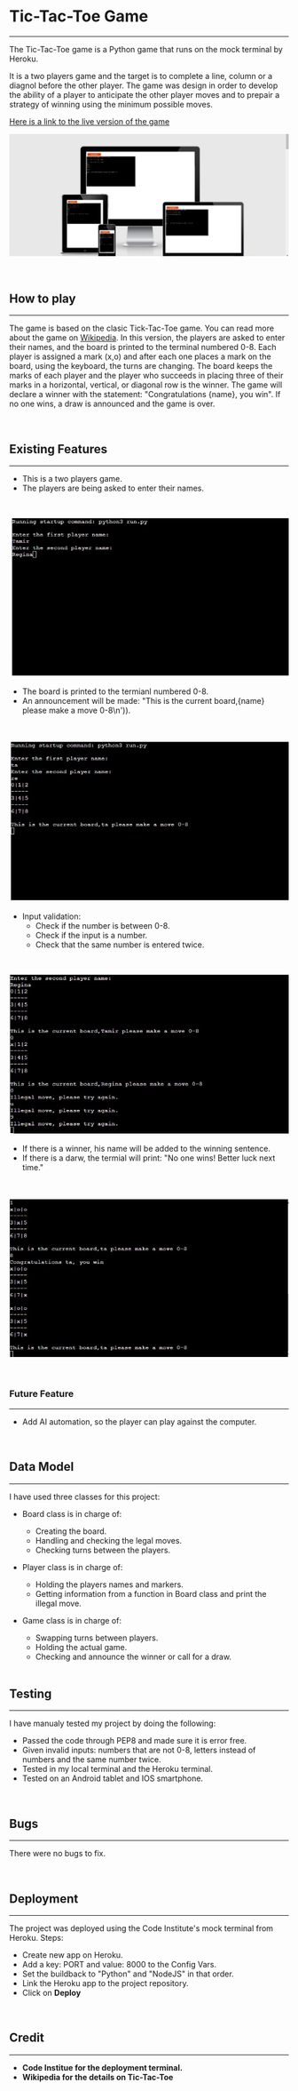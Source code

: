 # Tic-Tac-Toe Game
------------------

The Tic-Tac-Toe game is a Python game that runs on the mock terminal by Heroku.

It is a two players game and the target is to complete a line, column or a diagnol before the other player.
The game was design in order to develop the ability of a player to anticipate the other player moves and to 
prepair a strategy of winning using the minimum possible moves. 

[Here is a link to the live version of the game](https://tic-tac-toe-tamir.herokuapp.com/)

![Responsive Mockup](https://github.com/tamirgen/Tic-Tac-Toe/blob/main/assests/images/tic-tac-toe-AMIresponsive.jpg?raw=true)

<br>

## How to play
--------------

The game is based on the clasic Tick-Tac-Toe game. You can read more about the game on [Wikipedia](https://en.wikipedia.org/wiki/Tic-tac-toe).
In this version, the players are asked to enter their names, and the board is printed to the terminal numbered 0-8.
Each player is assigned a mark (x,o) and after each one places a mark on the board, using the keyboard, the turns are changing.
The board keeps the marks of each player and the player who succeeds in placing three of their marks in a horizontal, vertical, or diagonal row is the winner. The game will declare a winner with the statement: "Congratulations {name}, you win".
If no one wins, a draw is announced and the game is over.

<br>

## Existing Features
--------------------

- This is a two players game.
- The players are being asked to enter their names.

<br>

![players names](https://github.com/tamirgen/Tic-Tac-Toe/blob/main/assests/images/ttt-ask-for-names.jpg?raw=true)

- The board is printed to the termianl numbered 0-8.
- An announcement will be made: "This is the current board,{name} please make a move 0-8\n')).

<br>

![board printed](https://github.com/tamirgen/Tic-Tac-Toe/blob/main/assests/images/ttt-show-board-and-inst.jpg?raw=true)

- Input validation:
  * Check if the number is between 0-8.
  * Check if the input is a number.
  * Check that the same number is entered twice.

 <br>

 ![validation check](https://github.com/tamirgen/Tic-Tac-Toe/blob/main/assests/images/ttt-illegal-moves.jpg?raw=true)

- If there is a winner, his name will be added to the winning sentence.
- If there is a darw, the termial will print: "No one wins! Better luck next time."

<br>

![winner announce](https://github.com/tamirgen/Tic-Tac-Toe/blob/main/assests/images/ttt-announce-the-winner.jpg?raw=true)

<br>

### Future Feature
------------------
- Add AI automation, so the player can play against the computer.

<br>

## Data Model
--------------

I have used three classes for this project:
- Board class is in charge of:
   * Creating the board.
   * Handling and checking the legal moves.
   * Checking turns between the players.

- Player class is in charge of:
   * Holding the players names and markers.
   * Getting information from a function in Board class and print the illegal move.

- Game class is in charge of:
   * Swapping turns between players.
   * Holding the actual game.
   * Checking and announce the winner or call for a draw.

   <br>

## Testing
-----------

I have manualy tested my project by doing the following:
- Passed the code through PEP8 and made sure it is error free.
- Given invalid inputs: numbers that are not 0-8, letters instead of numbers and the same number twice.
- Tested in my local terminal and the Heroku terminal.
- Tested on an Android tablet and IOS smartphone.

<br>

## Bugs
--------

There were no bugs to fix.

<br>

## Deployment
--------------

The project was deployed using the Code Institute's mock terminal from Heroku.
Steps:
  * Create new app on Heroku.
  * Add a key: PORT and value: 8000 to the Config Vars.
  * Set the buildback to "Python" and "NodeJS" in that order.
  * Link the Heroku app to the project repository.
  * Click on <b>Deploy<b>

<br>

## Credit
----------
- Code Institue for the deployment terminal.
- Wikipedia for the details on Tic-Tac-Toe





